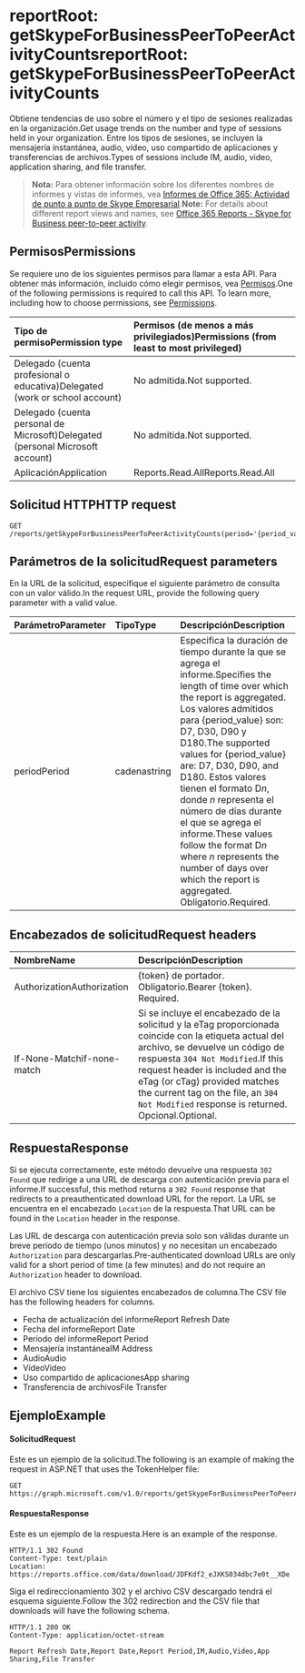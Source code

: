 # <a name="reportroot-getskypeforbusinesspeertopeeractivitycounts"></a><span data-ttu-id="f3ab0-101">reportRoot: getSkypeForBusinessPeerToPeerActivityCounts</span><span class="sxs-lookup"><span data-stu-id="f3ab0-101">reportRoot: getSkypeForBusinessPeerToPeerActivityCounts</span></span>

<span data-ttu-id="f3ab0-102">Obtiene tendencias de uso sobre el número y el tipo de sesiones realizadas en la organización.</span><span class="sxs-lookup"><span data-stu-id="f3ab0-102">Get usage trends on the number and type of sessions held in your organization.</span></span> <span data-ttu-id="f3ab0-103">Entre los tipos de sesiones, se incluyen la mensajería instantánea, audio, vídeo, uso compartido de aplicaciones y transferencias de archivos.</span><span class="sxs-lookup"><span data-stu-id="f3ab0-103">Types of sessions include IM, audio, video, application sharing, and file transfer.</span></span>

> <span data-ttu-id="f3ab0-104">**Nota:** Para obtener información sobre los diferentes nombres de informes y vistas de informes, vea [Informes de Office 365: Actividad de punto a punto de Skype Empresarial]((https://support.office.com/client/Skype-for-Business-Online-peertopeer-activity-d3b2d569-4ee9-44b8-92bf-d518142f0713)).</span><span class="sxs-lookup"><span data-stu-id="f3ab0-104">**Note:** For details about different report views and names, see [Office 365 Reports - Skype for Business peer-to-peer activity]((https://support.office.com/client/Skype-for-Business-Online-peertopeer-activity-d3b2d569-4ee9-44b8-92bf-d518142f0713)).</span></span>

## <a name="permissions"></a><span data-ttu-id="f3ab0-105">Permisos</span><span class="sxs-lookup"><span data-stu-id="f3ab0-105">Permissions</span></span>

<span data-ttu-id="f3ab0-p102">Se requiere uno de los siguientes permisos para llamar a esta API. Para obtener más información, incluido cómo elegir permisos, vea [Permisos](../../../concepts/permissions_reference.md).</span><span class="sxs-lookup"><span data-stu-id="f3ab0-p102">One of the following permissions is required to call this API. To learn more, including how to choose permissions, see [Permissions](../../../concepts/permissions_reference.md).</span></span>

| <span data-ttu-id="f3ab0-108">Tipo de permiso</span><span class="sxs-lookup"><span data-stu-id="f3ab0-108">Permission type</span></span>                        | <span data-ttu-id="f3ab0-109">Permisos (de menos a más privilegiados)</span><span class="sxs-lookup"><span data-stu-id="f3ab0-109">Permissions (from least to most privileged)</span></span> |
| :------------------------------------- | :--------------------------------------- |
| <span data-ttu-id="f3ab0-110">Delegado (cuenta profesional o educativa)</span><span class="sxs-lookup"><span data-stu-id="f3ab0-110">Delegated (work or school account)</span></span>     | <span data-ttu-id="f3ab0-111">No admitida.</span><span class="sxs-lookup"><span data-stu-id="f3ab0-111">Not supported.</span></span>                           |
| <span data-ttu-id="f3ab0-112">Delegado (cuenta personal de Microsoft)</span><span class="sxs-lookup"><span data-stu-id="f3ab0-112">Delegated (personal Microsoft account)</span></span> | <span data-ttu-id="f3ab0-113">No admitida.</span><span class="sxs-lookup"><span data-stu-id="f3ab0-113">Not supported.</span></span>                           |
| <span data-ttu-id="f3ab0-114">Aplicación</span><span class="sxs-lookup"><span data-stu-id="f3ab0-114">Application</span></span>                            | <span data-ttu-id="f3ab0-115">Reports.Read.All</span><span class="sxs-lookup"><span data-stu-id="f3ab0-115">Reports.Read.All</span></span>                         |

## <a name="http-request"></a><span data-ttu-id="f3ab0-116">Solicitud HTTP</span><span class="sxs-lookup"><span data-stu-id="f3ab0-116">HTTP request</span></span>

<!-- { "blockType": "ignored" } --> 

```http
GET /reports/getSkypeForBusinessPeerToPeerActivityCounts(period='{period_value}')
```

## <a name="request-parameters"></a><span data-ttu-id="f3ab0-117">Parámetros de la solicitud</span><span class="sxs-lookup"><span data-stu-id="f3ab0-117">Request parameters</span></span>

<span data-ttu-id="f3ab0-118">En la URL de la solicitud, especifique el siguiente parámetro de consulta con un valor válido.</span><span class="sxs-lookup"><span data-stu-id="f3ab0-118">In the request URL, provide the following query parameter with a valid value.</span></span>

| <span data-ttu-id="f3ab0-119">Parámetro</span><span class="sxs-lookup"><span data-stu-id="f3ab0-119">Parameter</span></span> | <span data-ttu-id="f3ab0-120">Tipo</span><span class="sxs-lookup"><span data-stu-id="f3ab0-120">Type</span></span>   | <span data-ttu-id="f3ab0-121">Descripción</span><span class="sxs-lookup"><span data-stu-id="f3ab0-121">Description</span></span>                              |
| :-------- | :----- | :--------------------------------------- |
| <span data-ttu-id="f3ab0-122">period</span><span class="sxs-lookup"><span data-stu-id="f3ab0-122">Period</span></span>    | <span data-ttu-id="f3ab0-123">cadena</span><span class="sxs-lookup"><span data-stu-id="f3ab0-123">string</span></span> | <span data-ttu-id="f3ab0-124">Especifica la duración de tiempo durante la que se agrega el informe.</span><span class="sxs-lookup"><span data-stu-id="f3ab0-124">Specifies the length of time over which the report is aggregated.</span></span> <span data-ttu-id="f3ab0-125">Los valores admitidos para {period_value} son: D7, D30, D90 y D180.</span><span class="sxs-lookup"><span data-stu-id="f3ab0-125">The supported values for {period_value} are: D7, D30, D90, and D180.</span></span> <span data-ttu-id="f3ab0-126">Estos valores tienen el formato D*n*, donde *n* representa el número de días durante el que se agrega el informe.</span><span class="sxs-lookup"><span data-stu-id="f3ab0-126">These values follow the format D*n* where *n* represents the number of days over which the report is aggregated.</span></span> <span data-ttu-id="f3ab0-127">Obligatorio.</span><span class="sxs-lookup"><span data-stu-id="f3ab0-127">Required.</span></span> |

## <a name="request-headers"></a><span data-ttu-id="f3ab0-128">Encabezados de solicitud</span><span class="sxs-lookup"><span data-stu-id="f3ab0-128">Request headers</span></span>

| <span data-ttu-id="f3ab0-129">Nombre</span><span class="sxs-lookup"><span data-stu-id="f3ab0-129">Name</span></span>          | <span data-ttu-id="f3ab0-130">Descripción</span><span class="sxs-lookup"><span data-stu-id="f3ab0-130">Description</span></span>               |
| :------------ | :------------------------ |
| <span data-ttu-id="f3ab0-131">Authorization</span><span class="sxs-lookup"><span data-stu-id="f3ab0-131">Authorization</span></span> | <span data-ttu-id="f3ab0-p104">{token} de portador. Obligatorio.</span><span class="sxs-lookup"><span data-stu-id="f3ab0-p104">Bearer {token}. Required.</span></span> |
| <span data-ttu-id="f3ab0-134">If-None-Match</span><span class="sxs-lookup"><span data-stu-id="f3ab0-134">if-none-match</span></span> | <span data-ttu-id="f3ab0-135">Si se incluye el encabezado de la solicitud y la eTag proporcionada coincide con la etiqueta actual del archivo, se devuelve un código de respuesta `304 Not Modified`.</span><span class="sxs-lookup"><span data-stu-id="f3ab0-135">If this request header is included and the eTag (or cTag) provided matches the current tag on the file, an `304 Not Modified` response is returned.</span></span> <span data-ttu-id="f3ab0-136">Opcional.</span><span class="sxs-lookup"><span data-stu-id="f3ab0-136">Optional.</span></span> |

## <a name="response"></a><span data-ttu-id="f3ab0-137">Respuesta</span><span class="sxs-lookup"><span data-stu-id="f3ab0-137">Response</span></span>

<span data-ttu-id="f3ab0-138">Si se ejecuta correctamente, este método devuelve una respuesta `302 Found` que redirige a una URL de descarga con autenticación previa para el informe.</span><span class="sxs-lookup"><span data-stu-id="f3ab0-138">If successful, this method returns a `302 Found` response that redirects to a preauthenticated download URL for the report.</span></span> <span data-ttu-id="f3ab0-139">La URL se encuentra en el encabezado `Location` de la respuesta.</span><span class="sxs-lookup"><span data-stu-id="f3ab0-139">That URL can be found in the `Location` header in the response.</span></span>

<span data-ttu-id="f3ab0-140">Las URL de descarga con autenticación previa solo son válidas durante un breve período de tiempo (unos minutos) y no necesitan un encabezado `Authorization` para descargarlas.</span><span class="sxs-lookup"><span data-stu-id="f3ab0-140">Pre-authenticated download URLs are only valid for a short period of time (a few minutes) and do not require an `Authorization` header to download.</span></span>

<span data-ttu-id="f3ab0-141">El archivo CSV tiene los siguientes encabezados de columna.</span><span class="sxs-lookup"><span data-stu-id="f3ab0-141">The CSV file has the following headers for columns.</span></span>

- <span data-ttu-id="f3ab0-142">Fecha de actualización del informe</span><span class="sxs-lookup"><span data-stu-id="f3ab0-142">Report Refresh Date</span></span>
- <span data-ttu-id="f3ab0-143">Fecha del informe</span><span class="sxs-lookup"><span data-stu-id="f3ab0-143">Report Date</span></span>
- <span data-ttu-id="f3ab0-144">Período del informe</span><span class="sxs-lookup"><span data-stu-id="f3ab0-144">Report Period</span></span>
- <span data-ttu-id="f3ab0-145">Mensajería instantánea</span><span class="sxs-lookup"><span data-stu-id="f3ab0-145">IM Address</span></span>
- <span data-ttu-id="f3ab0-146">Audio</span><span class="sxs-lookup"><span data-stu-id="f3ab0-146">Audio</span></span>
- <span data-ttu-id="f3ab0-147">Vídeo</span><span class="sxs-lookup"><span data-stu-id="f3ab0-147">Video</span></span>
- <span data-ttu-id="f3ab0-148">Uso compartido de aplicaciones</span><span class="sxs-lookup"><span data-stu-id="f3ab0-148">App sharing</span></span>
- <span data-ttu-id="f3ab0-149">Transferencia de archivos</span><span class="sxs-lookup"><span data-stu-id="f3ab0-149">File Transfer</span></span>

## <a name="example"></a><span data-ttu-id="f3ab0-150">Ejemplo</span><span class="sxs-lookup"><span data-stu-id="f3ab0-150">Example</span></span>

#### <a name="request"></a><span data-ttu-id="f3ab0-151">Solicitud</span><span class="sxs-lookup"><span data-stu-id="f3ab0-151">Request</span></span>

<span data-ttu-id="f3ab0-152">Este es un ejemplo de la solicitud.</span><span class="sxs-lookup"><span data-stu-id="f3ab0-152">The following is an example of making the request in ASP.NET that uses the TokenHelper file:</span></span>

<!-- {
  "blockType": "request",
  "name": "reportroot_getskypeforbusinesspeertopeeractivitycounts"
}-->

```http
GET https://graph.microsoft.com/v1.0/reports/getSkypeForBusinessPeerToPeerActivityCounts(period='D7')
```

#### <a name="response"></a><span data-ttu-id="f3ab0-153">Respuesta</span><span class="sxs-lookup"><span data-stu-id="f3ab0-153">Response</span></span>

<span data-ttu-id="f3ab0-154">Este es un ejemplo de la respuesta.</span><span class="sxs-lookup"><span data-stu-id="f3ab0-154">Here is an example of the response.</span></span>

<!-- { "blockType": "ignored" } --> 

```http
HTTP/1.1 302 Found
Content-Type: text/plain
Location: https://reports.office.com/data/download/JDFKdf2_eJXKS034dbc7e0t__XDe
```

<span data-ttu-id="f3ab0-155">Siga el redireccionamiento 302 y el archivo CSV descargado tendrá el esquema siguiente.</span><span class="sxs-lookup"><span data-stu-id="f3ab0-155">Follow the 302 redirection and the CSV file that downloads will have the following schema.</span></span>

<!-- {
  "blockType": "response",
  "truncated": true,
  "@odata.type": "stream"
} -->

```http
HTTP/1.1 200 OK
Content-Type: application/octet-stream

Report Refresh Date,Report Date,Report Period,IM,Audio,Video,App Sharing,File Transfer
```
